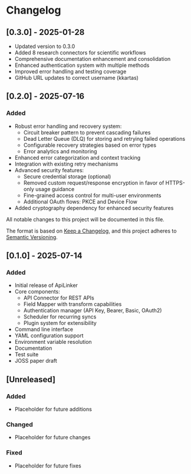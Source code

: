 # Changelog

## [0.3.0] - 2025-01-28

- Updated version to 0.3.0
- Added 8 research connectors for scientific workflows
- Comprehensive documentation enhancement and consolidation
- Enhanced authentication system with multiple methods
- Improved error handling and testing coverage
- GitHub URL updates to correct username (kkartas)

## [0.2.0] - 2025-07-16

### Added
- Robust error handling and recovery system:
  - Circuit breaker pattern to prevent cascading failures
  - Dead Letter Queue (DLQ) for storing and retrying failed operations
  - Configurable recovery strategies based on error types
  - Error analytics and monitoring
- Enhanced error categorization and context tracking
- Integration with existing retry mechanisms
- Advanced security features:
  - Secure credential storage (optional)
  - Removed custom request/response encryption in favor of HTTPS-only usage guidance
  - Fine-grained access control for multi-user environments
  - Additional OAuth flows: PKCE and Device Flow
- Added cryptography dependency for enhanced security features

All notable changes to this project will be documented in this file.

The format is based on [Keep a Changelog](https://keepachangelog.com/en/1.0.0/),
and this project adheres to [Semantic Versioning](https://semver.org/spec/v2.0.0.html).

## [0.1.0] - 2025-07-14

### Added
- Initial release of ApiLinker
- Core components:
  - API Connector for REST APIs
  - Field Mapper with transform capabilities
  - Authentication manager (API Key, Bearer, Basic, OAuth2)
  - Scheduler for recurring syncs
  - Plugin system for extensibility
- Command line interface
- YAML configuration support
- Environment variable resolution
- Documentation
- Test suite
- JOSS paper draft

## [Unreleased]

### Added
- Placeholder for future additions

### Changed
- Placeholder for future changes

### Fixed
- Placeholder for future fixes
